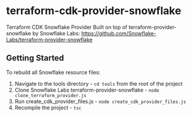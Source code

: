 # terraform-cdk-provider-snowflake
Terraform CDK Snowflake Provider Built on top of terraform-provider-snowflake by Snowflake Labs: https://github.com/Snowflake-Labs/terraform-provider-snowflake

## Getting Started
To rebuild all Snowflake resource files:
1. Navigate to the tools directory - `cd tools` from the root of the project
2. Clone Snowflake Labs terraform-provider-snowflake - `node clone_terraform_provider.js`
3. Run create_cdk_provider_files.js - `node create_cdk_provider_files.js`
4. Recompile the project - `tsc`